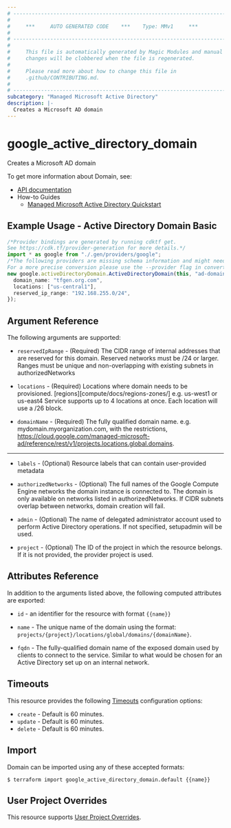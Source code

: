 ```yaml
---
# ----------------------------------------------------------------------------
#
#     ***     AUTO GENERATED CODE    ***    Type: MMv1     ***
#
# ----------------------------------------------------------------------------
#
#     This file is automatically generated by Magic Modules and manual
#     changes will be clobbered when the file is regenerated.
#
#     Please read more about how to change this file in
#     .github/CONTRIBUTING.md.
#
# ----------------------------------------------------------------------------
subcategory: "Managed Microsoft Active Directory"
description: |-
  Creates a Microsoft AD domain
---
```


# google\_active\_directory\_domain

Creates a Microsoft AD domain

To get more information about Domain, see:

* [API documentation](https://cloud.google.com/managed-microsoft-ad/reference/rest/v1/projects.locations.global.domains)
* How-to Guides
  * [Managed Microsoft Active Directory Quickstart](https://cloud.google.com/managed-microsoft-ad/docs/quickstarts)

## Example Usage - Active Directory Domain Basic

```typescript
/*Provider bindings are generated by running cdktf get.
See https://cdk.tf/provider-generation for more details.*/
import * as google from "./.gen/providers/google";
/*The following providers are missing schema information and might need manual adjustments to synthesize correctly: google.
For a more precise conversion please use the --provider flag in convert.*/
new google.activeDirectoryDomain.ActiveDirectoryDomain(this, "ad-domain", {
  domain_name: "tfgen.org.com",
  locations: ["us-central1"],
  reserved_ip_range: "192.168.255.0/24",
});

```

## Argument Reference

The following arguments are supported:

*   `reservedIpRange` -
    (Required)
    The CIDR range of internal addresses that are reserved for this domain. Reserved networks must be /24 or larger.
    Ranges must be unique and non-overlapping with existing subnets in authorizedNetworks

*   `locations` -
    (Required)
    Locations where domain needs to be provisioned. \[regions]\[compute/docs/regions-zones/]
    e.g. us-west1 or us-east4 Service supports up to 4 locations at once. Each location will use a /26 block.

*   `domainName` -
    (Required)
    The fully qualified domain name. e.g. mydomain.myorganization.com, with the restrictions,
    https://cloud.google.com/managed-microsoft-ad/reference/rest/v1/projects.locations.global.domains.

***

*   `labels` -
    (Optional)
    Resource labels that can contain user-provided metadata

*   `authorizedNetworks` -
    (Optional)
    The full names of the Google Compute Engine networks the domain instance is connected to. The domain is only available on networks listed in authorizedNetworks.
    If CIDR subnets overlap between networks, domain creation will fail.

*   `admin` -
    (Optional)
    The name of delegated administrator account used to perform Active Directory operations.
    If not specified, setupadmin will be used.

*   `project` - (Optional) The ID of the project in which the resource belongs.
    If it is not provided, the provider project is used.

## Attributes Reference

In addition to the arguments listed above, the following computed attributes are exported:

*   `id` - an identifier for the resource with format `{{name}}`

*   `name` -
    The unique name of the domain using the format: `projects/{project}/locations/global/domains/{domainName}`.

*   `fqdn` -
    The fully-qualified domain name of the exposed domain used by clients to connect to the service.
    Similar to what would be chosen for an Active Directory set up on an internal network.

## Timeouts

This resource provides the following
[Timeouts](https://developer.hashicorp.com/terraform/plugin/sdkv2/resources/retries-and-customizable-timeouts) configuration options:

* `create` - Default is 60 minutes.
* `update` - Default is 60 minutes.
* `delete` - Default is 60 minutes.

## Import

Domain can be imported using any of these accepted formats:

```console
$ terraform import google_active_directory_domain.default {{name}}
```

## User Project Overrides

This resource supports [User Project Overrides](https://registry.terraform.io/providers/hashicorp/google/latest/docs/guides/provider_reference#user_project_override).
